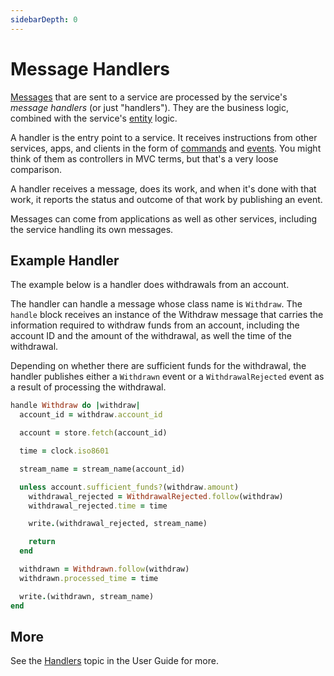 ```yaml
---
sidebarDepth: 0
---
```


# Message Handlers

[Messages](/glossary.md#message) that are sent to a service are processed by the service's _message handlers_ (or just "handlers"). They are the business logic, combined with the service's [entity](./entities.md) logic.

A handler is the entry point to a service. It receives instructions from other services, apps, and clients in the form of [commands](/glossary.md#command) and [events](/glossary.md#event). You might think of them as controllers in MVC terms, but that's a very loose comparison.

A handler receives a message, does its work, and when it's done with that work, it reports the status and outcome of that work by publishing an event.

Messages can come from applications as well as other services, including the service handling its own messages.

## Example Handler

The example below is a handler does withdrawals from an account.

The handler can handle a message whose class name is `Withdraw`. The `handle` block receives an instance of the Withdraw message that carries the information required to withdraw funds from an account, including the account ID and the amount of the withdrawal, as well the time of the withdrawal.

Depending on whether there are sufficient funds for the withdrawal, the handler publishes either a `Withdrawn` event or a `WithdrawalRejected` event as a result of processing the withdrawal.

``` ruby
handle Withdraw do |withdraw|
  account_id = withdraw.account_id

  account = store.fetch(account_id)

  time = clock.iso8601

  stream_name = stream_name(account_id)

  unless account.sufficient_funds?(withdraw.amount)
    withdrawal_rejected = WithdrawalRejected.follow(withdraw)
    withdrawal_rejected.time = time

    write.(withdrawal_rejected, stream_name)

    return
  end

  withdrawn = Withdrawn.follow(withdraw)
  withdrawn.processed_time = time

  write.(withdrawn, stream_name)
end
```

## More

See the [Handlers](/user-guide/handlers.md) topic in the User Guide for more.
